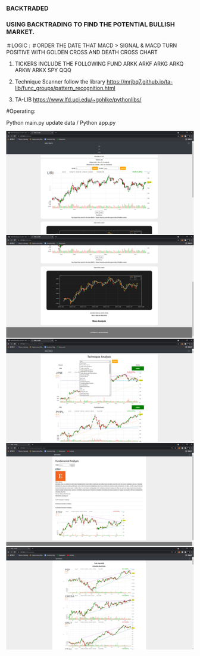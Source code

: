 ### BACKTRADED
### USING BACKTRADING TO FIND THE POTENTIAL BULLISH MARKET.

＃LOGIC :
＃ORDER THE DATE THAT MACD > SIGNAL & MACD TURN POSITIVE WITH GOLDEN CROSS AND DEATH CROSS CHART


1. TICKERS INCLUDE THE FOLLOWING FUND
   ARKK ARKF ARKG ARKQ ARKW ARKX
   SPY
   QQQ

2. Technique Scanner follow the library
   https://mrjbq7.github.io/ta-lib/func_groups/pattern_recognition.html

   
3. TA-LIB
   https://www.lfd.uci.edu/~gohlke/pythonlibs/

#Operating:

Python main.py update data / Python app.py

<img src="data/readme/2.png" />
<img src=data/readme/3.png />
<img src=data/readme/1.png />
<img src=data/readme/4.png />
<img src=data/readme/5.png />